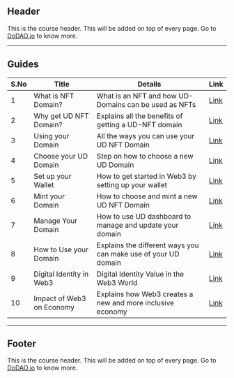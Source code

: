 ## Header
This is the course header. This will be added on top of every page. Go to [DoDAO.io](https://www.dodao.io) to know more.

---

## Guides

| S.No        | Title       |  Details  |  Link  |
| ----------- | ----------- |----------- | ----------- |
| 1      | What is NFT Domain? | What is an NFT and how UD-Domains can be used as NFTs  |  [Link](generated/markdown/what-is-nft-domain-unstoppable-academy.md) |
 | 2      | Why get UD NFT Domain? | Explains all the benefits of getting a UD-NFT domain |  [Link](generated/markdown/why-get-ud-nft-domain-unstoppable-academy.md) |
 | 3      | Using your Domain | All the ways you can use your UD NFT Domain |  [Link](generated/markdown/using-your-domain-unstoppable-academy.md) |
 | 4      | Choose your UD Domain | Step on how to choose a new UD Domain |  [Link](generated/markdown/choose-your-ud-domain-unstoppable-academy.md) |
 | 5      | Set up your Wallet | How to get started in Web3 by setting up your wallet |  [Link](generated/markdown/set-up-your-wallet-unstoppable-academy.md) |
 | 6      | Mint your Domain | How to choose and mint a new UD NFT Domain |  [Link](generated/markdown/mint-your-domain-unstoppable-academy.md) |
 | 7      | Manage Your Domain | How to use UD dashboard to manage and update your domain |  [Link](generated/markdown/manage-your-domain-unstoppable-academy.md) |
 | 8      | How to Use your Domain | Explains the different ways you can make use of your UD domain |  [Link](generated/markdown/how-to-use-your-domain-unstoppable-academy.md) |
 | 9      | Digital Identity in Web3 | Digital Identity Value in the Web3 World |  [Link](generated/markdown/digital-identity-in-web3-unstoppable-academy.md) |
 | 10      | Impact of Web3 on Economy | Explains how Web3 creates a new and more inclusive economy |  [Link](generated/markdown/impact-of-web3-on-economy-unstoppable-academy.md) |

---
## Footer
This is the course header. This will be added on top of every page. Go to [DoDAO.io](https://www.dodao.io) to know more.
 